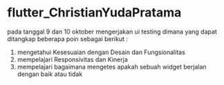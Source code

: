 # flutter_ChristianYudaPratama
pada tanggal 9 dan 10 oktober mengerjakan ui testing
dimana yang dapat ditangkap beberapa poin sebagai berikut :
1. mengetahui Kesesuaian dengan Desain dan Fungsionalitas
2. mempelajari Responsivitas dan Kinerja
3. mempelajari bagaimana mengetes apakah sebuah widget berjalan dengan baik atau tidak